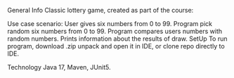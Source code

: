 General Info
Classic lottery game, created as part of the course:

Use case scenario:
User gives six numbers from 0 to 99.
Program pick random six numbers from 0 to 99.
Program compares users numbers with random numbers.
Prints information about the results of draw.
SetUp
To run program, download .zip unpack and open it in IDE, or clone repo directly to IDE.

Technology
Java 17, Maven, JUnit5.
